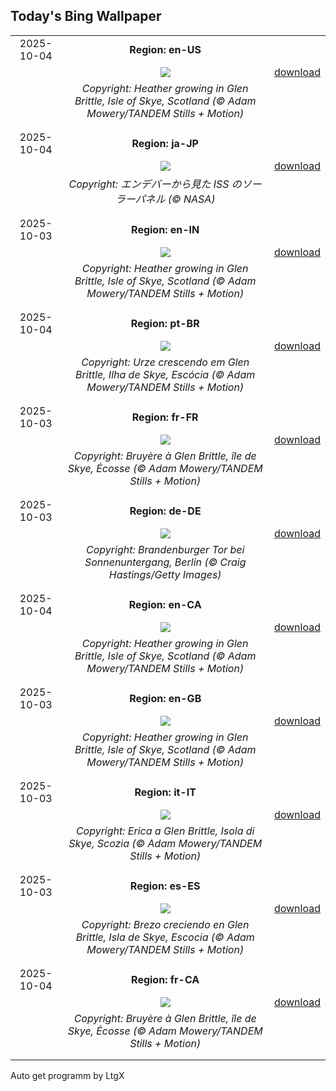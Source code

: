 ## Today's Bing Wallpaper
|      |      |      |
| :----: | :----: | :----: |
|2025-10-04|**Region: en-US**||
||![](https://www.bing.com/th?id=OHR.SkyeHeather_EN-US9221942108_UHD.jpg&pid=hp&w=1152&h=648&rs=1&c=4)| [download](https://www.bing.com/th?id=OHR.SkyeHeather_EN-US9221942108_UHD.jpg)|
||*Copyright: Heather growing in Glen Brittle, Isle of Skye, Scotland (© Adam Mowery/TANDEM Stills + Motion)*
||
|||
|2025-10-04|**Region: ja-JP**||
||![](https://www.bing.com/th?id=OHR.DragonEndeavour_JA-JP7626531843_UHD.jpg&pid=hp&w=1152&h=648&rs=1&c=4)| [download](https://www.bing.com/th?id=OHR.DragonEndeavour_JA-JP7626531843_UHD.jpg)|
||*Copyright: エンデバーから見た ISS のソーラーパネル (© NASA)*
||
|||
|2025-10-03|**Region: en-IN**||
||![](https://www.bing.com/th?id=OHR.SkyeHeather_EN-IN2826518684_UHD.jpg&pid=hp&w=1152&h=648&rs=1&c=4)| [download](https://www.bing.com/th?id=OHR.SkyeHeather_EN-IN2826518684_UHD.jpg)|
||*Copyright: Heather growing in Glen Brittle, Isle of Skye, Scotland (© Adam Mowery/TANDEM Stills + Motion)*
||
|||
|2025-10-04|**Region: pt-BR**||
||![](https://www.bing.com/th?id=OHR.SkyeHeather_PT-BR7113823627_UHD.jpg&pid=hp&w=1152&h=648&rs=1&c=4)| [download](https://www.bing.com/th?id=OHR.SkyeHeather_PT-BR7113823627_UHD.jpg)|
||*Copyright: Urze crescendo em Glen Brittle, Ilha de Skye, Escócia (© Adam Mowery/TANDEM Stills + Motion)*
||
|||
|2025-10-03|**Region: fr-FR**||
||![](https://www.bing.com/th?id=OHR.SkyeHeather_FR-FR0643714401_UHD.jpg&pid=hp&w=1152&h=648&rs=1&c=4)| [download](https://www.bing.com/th?id=OHR.SkyeHeather_FR-FR0643714401_UHD.jpg)|
||*Copyright: Bruyère à Glen Brittle, île de Skye, Écosse (© Adam Mowery/TANDEM Stills + Motion)*
||
|||
|2025-10-03|**Region: de-DE**||
||![](https://www.bing.com/th?id=OHR.BrandenburgGate_DE-DE4138430516_UHD.jpg&pid=hp&w=1152&h=648&rs=1&c=4)| [download](https://www.bing.com/th?id=OHR.BrandenburgGate_DE-DE4138430516_UHD.jpg)|
||*Copyright: Brandenburger Tor bei Sonnenuntergang, Berlin (© Craig Hastings/Getty Images)*
||
|||
|2025-10-04|**Region: en-CA**||
||![](https://www.bing.com/th?id=OHR.SkyeHeather_EN-CA6782703552_UHD.jpg&pid=hp&w=1152&h=648&rs=1&c=4)| [download](https://www.bing.com/th?id=OHR.SkyeHeather_EN-CA6782703552_UHD.jpg)|
||*Copyright: Heather growing in Glen Brittle, Isle of Skye, Scotland (© Adam Mowery/TANDEM Stills + Motion)*
||
|||
|2025-10-03|**Region: en-GB**||
||![](https://www.bing.com/th?id=OHR.SkyeHeather_EN-GB3363939992_UHD.jpg&pid=hp&w=1152&h=648&rs=1&c=4)| [download](https://www.bing.com/th?id=OHR.SkyeHeather_EN-GB3363939992_UHD.jpg)|
||*Copyright: Heather growing in Glen Brittle, Isle of Skye, Scotland (© Adam Mowery/TANDEM Stills + Motion)*
||
|||
|2025-10-03|**Region: it-IT**||
||![](https://www.bing.com/th?id=OHR.SkyeHeather_IT-IT9085939814_UHD.jpg&pid=hp&w=1152&h=648&rs=1&c=4)| [download](https://www.bing.com/th?id=OHR.SkyeHeather_IT-IT9085939814_UHD.jpg)|
||*Copyright: Erica a Glen Brittle, Isola di Skye, Scozia (© Adam Mowery/TANDEM Stills + Motion)*
||
|||
|2025-10-03|**Region: es-ES**||
||![](https://www.bing.com/th?id=OHR.SkyeHeather_ES-ES0179378651_UHD.jpg&pid=hp&w=1152&h=648&rs=1&c=4)| [download](https://www.bing.com/th?id=OHR.SkyeHeather_ES-ES0179378651_UHD.jpg)|
||*Copyright: Brezo creciendo en Glen Brittle, Isla de Skye, Escocia (© Adam Mowery/TANDEM Stills + Motion)*
||
|||
|2025-10-04|**Region: fr-CA**||
||![](https://www.bing.com/th?id=OHR.SkyeHeather_FR-CA5322356431_UHD.jpg&pid=hp&w=1152&h=648&rs=1&c=4)| [download](https://www.bing.com/th?id=OHR.SkyeHeather_FR-CA5322356431_UHD.jpg)|
||*Copyright: Bruyère à Glen Brittle, île de Skye, Écosse (© Adam Mowery/TANDEM Stills + Motion)*
||
|||

Auto get programm by LtgX

